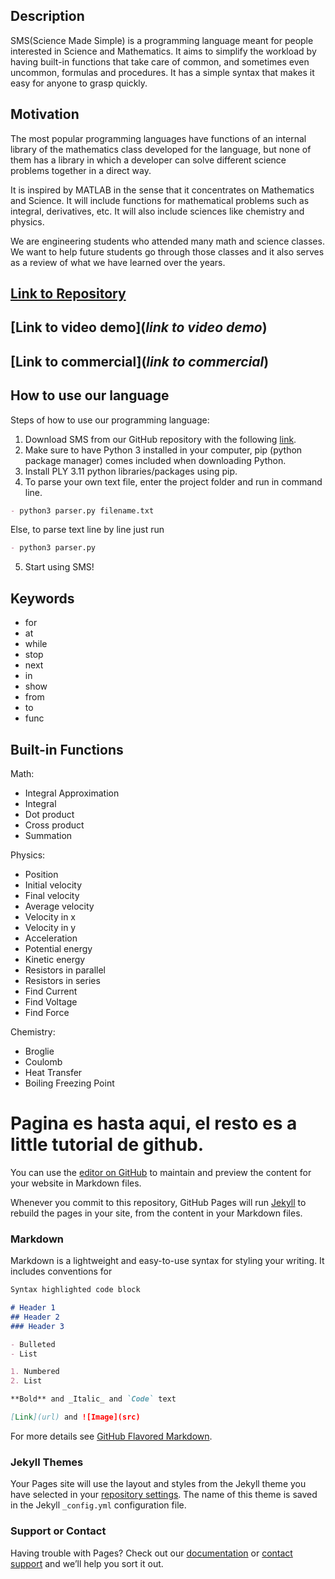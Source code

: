 ## Description
SMS(Science Made Simple) is a programming language meant for people interested in Science and Mathematics. It aims to simplify the workload by having built-in functions that take care of common, and sometimes even uncommon, formulas and procedures. It has a simple syntax that makes it easy for anyone to grasp quickly.
 
## Motivation
The most popular programming languages ​​have functions of an internal library of the mathematics class developed for the language, but none of them has a library in which a developer can solve different science problems together in a direct way.

It is inspired by MATLAB in the sense that it concentrates on Mathematics and Science. It will include functions for mathematical problems such as integral, derivatives, etc. It will also include sciences like chemistry and physics.

We are engineering students who attended many math and science classes. We want to help future students go through those classes and it also serves as a review of what we have learned over the years.

## [Link to Repository](https://github.com/JoseBiescas/ScienceMadeSimple)

## [Link to video demo](*link to video demo*)

## [Link to commercial](*link to commercial*)

## How to use our language
Steps of how to use our programming language:

1. Download SMS from our GitHub repository with the following [link](https://github.com/JoseBiescas/ScienceMadeSimple).
2. Make sure to have Python 3 installed in your computer, pip (python package manager) comes included when downloading Python.
3. Install PLY 3.11 python libraries/packages using pip.
4. To parse your own text file, enter the project folder and run in command line.
```markdown 
- python3 parser.py filename.txt
```
Else, to parse text line by line just run
```markdown
- python3 parser.py
```
5. Start using SMS!

## Keywords
- for
- at
- while
- stop
- next
- in
- show
- from
- to
- func

## Built-in Functions
Math:
 - Integral Approximation
 - Integral
 - Dot product
 - Cross product
 - Summation
 
Physics:
 - Position
 - Initial velocity
 - Final velocity
 - Average velocity
 - Velocity in x
 - Velocity in y
 - Acceleration
 - Potential energy
 - Kinetic energy
 - Resistors in parallel
 - Resistors in series
 - Find Current
 - Find Voltage
 - Find Force
 
Chemistry: 
 - Broglie
 - Coulomb
 - Heat Transfer
 - Boiling Freezing Point
 
 

# Pagina es hasta aqui, el resto es a little tutorial de github.

You can use the [editor on GitHub](https://github.com/JoseBiescas/Basic-MATLAB-Style-for-Sciences/edit/master/README.md) to maintain and preview the content for your website in Markdown files.

Whenever you commit to this repository, GitHub Pages will run [Jekyll](https://jekyllrb.com/) to rebuild the pages in your site, from the content in your Markdown files.

### Markdown

Markdown is a lightweight and easy-to-use syntax for styling your writing. It includes conventions for

```markdown
Syntax highlighted code block

# Header 1
## Header 2
### Header 3

- Bulleted
- List

1. Numbered
2. List

**Bold** and _Italic_ and `Code` text

[Link](url) and ![Image](src)
```

For more details see [GitHub Flavored Markdown](https://guides.github.com/features/mastering-markdown/).

### Jekyll Themes

Your Pages site will use the layout and styles from the Jekyll theme you have selected in your [repository settings](https://github.com/JoseBiescas/Basic-MATLAB-Style-for-Sciences/settings). The name of this theme is saved in the Jekyll `_config.yml` configuration file.

### Support or Contact

Having trouble with Pages? Check out our [documentation](https://help.github.com/categories/github-pages-basics/) or [contact support](https://github.com/contact) and we’ll help you sort it out.
